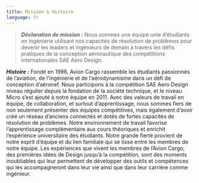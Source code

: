 ```yaml
---
title: Mission & Histoire
language: fr
---
```

> ***Déclaration de mission :*** 
> Nous sommes une équipe unie d’étudiants en ingénierie utilisant nos capacités de résolution de problèmes pour devenir les leaders et ingénieurs de demain à travers les défis pratiques de la conception aéronautique des compétitions internationales SAE Aero Design. 

***Histoire :*** 
Fondé en 1996, Avion Cargo rassemble les étudiants passionnés de l’aviation, de l'ingénierie et de l’aérodynamisme dans un défi de conception d’aéronef. Nous participons à la compétition SAE Aero Design niveau régulier depuis la fondation de la société technique, et le niveau Micro s’est ajouté à notre équipe en 2011. Avec des valeurs de travail en équipe, de collaboration, et surtout d’apprentissage, nous sommes fiers de non seulement présenter des équipes compétitives, mais également d’avoir créé un réseau d’anciens connectés et dotés de fortes capacités de résolution de problèmes. Notre environnement de travail favorise l’apprentissage complémentaire aux cours théoriques et enrichit l’expérience universitaire des étudiants. Notre grande fierté provient de notre esprit d’équipe et du lien familiale qui se tisse entre les membres de notre équipe. Les expériences que vivent les membres de l’Avion Cargo; des premières idées de Design jusqu’à la compétition, sont des moments inoubliables qui leur permettent de développer des outils et compétences qui les accompagneront dans leur vie ainsi que dans leur carrière comme ingénieur.